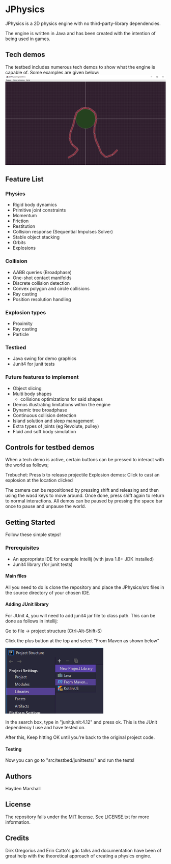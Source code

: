 # JPhysics
JPhysics is a 2D physics engine with no third-party-library dependencies.

The engine is written in Java and has been created with the intention of being used in games. 

## Tech demos

The testbed includes numerous tech demos to show what the engine is capable of. Some examples are given below:
![a relative link](Images/Chains%20demo.png?raw=true)

## Feature List
### Physics
- Rigid body dynamics
- Primitive joint constraints
- Momentum
- Friction
- Restitution
- Collision response (Sequential Impulses Solver)
- Stable object stacking
- Orbits
- Explosions

### Collision
- AABB queries (Broadphase)
- One-shot contact manifolds
- Discrete collision detection
- Convex polygon and circle collisions
- Ray casting
- Position resolution handling

### Explosion types
- Proximity
- Ray casting
- Particle

### Testbed
- Java swing for demo graphics
- Junit4 for junit tests

### Future features to implement
- Object slicing
- Multi body shapes
    - collisions optimizations for said shapes
- Demos illustrating limitations within the engine
- Dynamic tree broadphase
- Continuous collision detection
- Island solution and sleep management
- Extra types of joints (eg Revolute, pulley)
- Fluid and soft body simulation

## Controls for testbed demos

When a tech demo is active, certain buttons can be pressed to interact with the world as follows;

Trebuchet: Press b to release projectile
Explosion demos: Click to cast an explosion at the location clicked

The camera can be repositioned by pressing shift and releasing and then using the wasd keys to move around. Once done, press shift again to return to normal interactions.
All demos can be paused by pressing the space bar once to pause and unpause the world.

## Getting Started
Follow these simple steps!

### Prerequisites
- An appropriate IDE for example Intellij (with java 1.8+ JDK installed)
- Junit4 library (for junit tests)

#### Main files
All you need to do is clone the repository and place the JPhysics/src files in the source directory of your chosen IDE.

#### Adding JUnit library

For JUnit 4, you will need to add junit4 jar file to class path. This can be done as follows in intellij:

Go to file -> project structure (Ctrl-Alt-Shift-S)

Click the plus button at the top and select "From Maven as shown below"

![a relative link](Images/Maven.png?raw=true)

In the search box, type in "junit:junit:4.12" and press ok. This is the JUnit dependency I use and have tested on.

After this, Keep hitting OK until you're back to the original project code.

#### Testing
Now you can go to "src/testbed/junittests/" and run the tests!

## Authors
Hayden Marshall

## License
The repository falls under the [MIT license](https://en.wikipedia.org/wiki/MIT_License). See LICENSE.txt for more information.

## Credits
Dirk Gregorius and Erin Catto's gdc talks and documentation have been of great help with the theoretical approach of creating a physics engine.
